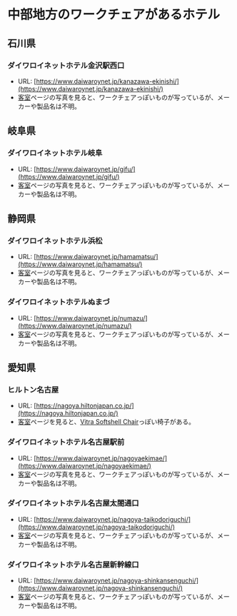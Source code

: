 # 中部地方のワークチェアがあるホテル

## 石川県

### ダイワロイネットホテル金沢駅西口
- URL: [https://www.daiwaroynet.jp/kanazawa-ekinishi/](https://www.daiwaroynet.jp/kanazawa-ekinishi/)
- [客室](https://www.daiwaroynet.jp/kanazawa-ekinishi/room/)ページの写真を見ると、ワークチェアっぽいものが写っているが、メーカーや製品名は不明。

## 岐阜県

### ダイワロイネットホテル岐阜
- URL: [https://www.daiwaroynet.jp/gifu/](https://www.daiwaroynet.jp/gifu/)
- [客室](https://www.daiwaroynet.jp/gifu/room/)ページの写真を見ると、ワークチェアっぽいものが写っているが、メーカーや製品名は不明。

## 静岡県

### ダイワロイネットホテル浜松
- URL: [https://www.daiwaroynet.jp/hamamatsu/](https://www.daiwaroynet.jp/hamamatsu/)
- [客室](https://www.daiwaroynet.jp/hamamatsu/room/)ページの写真を見ると、ワークチェアっぽいものが写っているが、メーカーや製品名は不明。

### ダイワロイネットホテルぬまづ
- URL: [https://www.daiwaroynet.jp/numazu/](https://www.daiwaroynet.jp/numazu/)
- [客室](https://www.daiwaroynet.jp/numazu/room/)ページの写真を見ると、ワークチェアっぽいものが写っているが、メーカーや製品名は不明。

## 愛知県

### ヒルトン名古屋
- URL: [https://nagoya.hiltonjapan.co.jp/](https://nagoya.hiltonjapan.co.jp/)
- [客室](https://nagoya.hiltonjapan.co.jp/rooms/)ページを見ると、[Vitra Softshell Chair](https://www.vitra.com/ja-jp/product/details/softshell-chair-five-star-base)っぽい椅子がある。

### ダイワロイネットホテル名古屋駅前
- URL: [https://www.daiwaroynet.jp/nagoyaekimae/](https://www.daiwaroynet.jp/nagoyaekimae/)
- [客室](https://www.daiwaroynet.jp/nagoyaekimae/room/)ページの写真を見ると、ワークチェアっぽいものが写っているが、メーカーや製品名は不明。

### ダイワロイネットホテル名古屋太閤通口
- URL: [https://www.daiwaroynet.jp/nagoya-taikodoriguchi/](https://www.daiwaroynet.jp/nagoya-taikodoriguchi/)
- [客室](https://www.daiwaroynet.jp/nagoya-taikodoriguchi/room/)ページの写真を見ると、ワークチェアっぽいものが写っているが、メーカーや製品名は不明。

### ダイワロイネットホテル名古屋新幹線口
- URL: [https://www.daiwaroynet.jp/nagoya-shinkansenguchi/](https://www.daiwaroynet.jp/nagoya-shinkansenguchi/)
- [客室](https://www.daiwaroynet.jp/nagoya-shinkansenguchi/room/)ページの写真を見ると、ワークチェアっぽいものが写っているが、メーカーや製品名は不明。